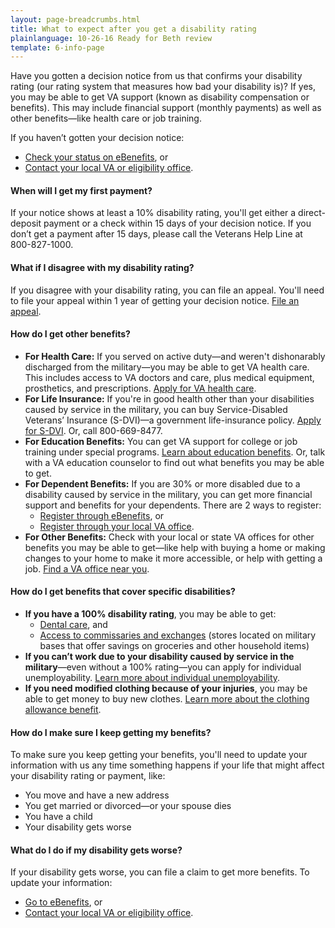```yaml
---
layout: page-breadcrumbs.html
title: What to expect after you get a disability rating
plainlanguage: 10-26-16 Ready for Beth review
template: 6-info-page
---
```




Have you gotten a decision notice from us that confirms your disability rating (our rating system that measures how bad your disability is)? If yes, you may be able to get VA support (known as disability compensation or benefits). This may include financial support (monthly payments) as well as other benefits—like health care or job training.

If you haven’t gotten your decision notice:
- [Check your status on eBenefits](https://www.ebenefits.va.gov/ebenefits/about/feature?feature=va-letters), or
- [Contact your local VA or eligibility office](/facility-locator/).

#### When will I get my first payment? 

If your notice shows at least a 10% disability rating, you'll get either a direct-deposit payment or a check within 15 days of your decision notice. If you don’t get a payment after 15 days, please call the Veterans Help Line at 800-827-1000.  

#### What if I disagree with my disability rating?

If you disagree with your disability rating, you can file an appeal. You'll need to file your appeal within 1 year of getting your decision notice. [File an appeal](/disability-benefits/claims-appeal/).

#### How do I get other benefits?

- **For Health Care:** If you served on active duty—and weren't dishonarably discharged from the military—you may be able to get VA health care. This includes access to VA doctors and care, plus medical equipment, prosthetics, and prescriptions. [Apply for VA health care](https://www.vets.gov/healthcare/apply/).
- **For Life Insurance:** If you're in good health other than your disabilities caused by service in the military, you can buy Service-Disabled Veterans’ Insurance (S-DVI)—a government life-insurance policy. [Apply for S-DVI](http://www.benefits.va.gov/insurance/s-dvi.asp). Or, call 800-669-8477.
- **For Education Benefits:** You can get VA support for college or job training under special programs. [Learn about education benefits](/education). Or, talk with a VA education counselor to find out what benefits you may be able to get.   
- **For Dependent Benefits:** If you are 30% or more disabled due to a disability caused by service in the military, you can get more financial support and benefits for your dependents. There are 2 ways to register:
  - [Register through eBenefits](https://www.ebenefits.va.gov/ebenefits/about/feature?feature=dependent-compensation), or
  - [Register through your local VA office](/facility-locator/).
- **For Other Benefits:** Check with your local or state VA offices for other benefits you may be able to get—like help with buying a home or making changes to your home to make it more accessible, or help with getting a job. [Find a VA office near you](http://www.va.gov/statedva.htm).  


#### How do I get benefits that cover specific disabilities?

- **If you have a 100% disability rating**, you may be able to get:
  - [Dental care](/disability-benefits/conditions/special-claims/dentistry/), and
  - [Access to commissaries and exchanges](http://www.militaryonesource.mil/shopping?content_id=268500) (stores located on military bases that offer savings on groceries and other household items)
- **If you can’t work due to your disability caused by service in the military**—even without a 100% rating—you can apply for individual unemployability. [Learn more about individual unemployability](/disability-benefits/conditions/special-claims/individual-unemployability/).
- **If you need modified clothing because of your injuries**, you may be able to get money to buy new clothes. [Learn more about the clothing allowance benefit](/disability-benefits/conditions/special-claims/clothing/).


#### How do I make sure I keep getting my benefits?

To make sure you keep getting your benefits, you'll need to update your information with us any time something happens if your life that might affect your disability rating or payment, like:
- You move and have a new address
- You get married or divorced—or your spouse dies
- You have a child
- Your disability gets worse

#### What do I do if my disability gets worse?

If your disability gets worse, you can file a claim to get more benefits. To update your information:
- [Go to eBenefits](https://www.ebenefits.va.gov/ebenefits/about/feature?feature=dependent-compensation), or
- [Contact your local VA or eligibility office](/facility-locator/).
